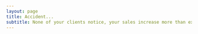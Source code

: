 ```yaml
---
layout: page
title: Accident...
subtitle: None of your clients notice, your sales increase more than expected. Your coworkers don’t mind, however you are subjected to regulations inspections.
---
```

